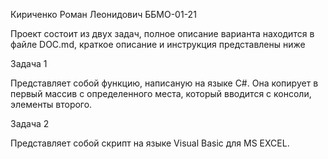 Кириченко Роман Леонидович ББМО-01-21

Проект состоит из двух задач, полное описание варианта находится в файле DOC.md, краткое описание и инструкция представлены ниже

Задача 1

Представляет собой функцию, написаную на языке C#. Она копирует в первый массив с определенного места, который вводится с консоли, элементы второго.

Задача 2

Представляет собой скрипт на языке Visual Basic для MS EXCEL.
